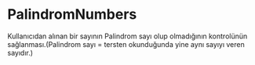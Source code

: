 # PalindromNumbers
Kullanıcıdan alınan bir sayının Palindrom sayı olup olmadığının kontrolünün sağlanması.(Palindrom sayı = tersten okunduğunda yine aynı sayıyı veren sayıdır.)
